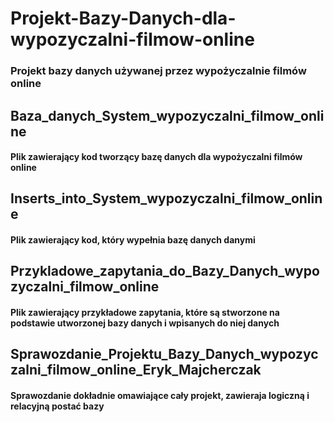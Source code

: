 # Projekt-Bazy-Danych-dla-wypozyczalni-filmow-online

### Projekt bazy danych używanej przez wypożyczalnie filmów online

## Baza_danych_System_wypozyczalni_filmow_online

#### Plik zawierający kod tworzący bazę danych dla wypożyczalni filmów online

## Inserts_into_System_wypozyczalni_filmow_online

#### Plik zawierający kod, który wypełnia bazę danych danymi

## Przykladowe_zapytania_do_Bazy_Danych_wypozyczalni_filmow_online

#### Plik zawierający przykładowe zapytania, które są stworzone na podstawie utworzonej bazy danych i wpisanych do niej danych

## Sprawozdanie_Projektu_Bazy_Danych_wypozyczalni_filmow_online_Eryk_Majcherczak

#### Sprawozdanie dokładnie omawiające cały projekt, zawieraja logiczną i relacyjną postać bazy
